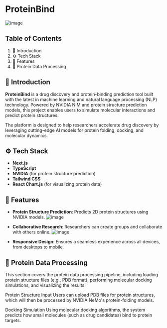 # ProteinBind
![image](https://github.com/user-attachments/assets/25604fd2-e81b-4d0e-a3ca-17e759116dc7)

## Table of Contents

1. 🤖 Introduction
2. ⚙️ Tech Stack
3. 🔋 Features
4. 🧬 Protein Data Processing

## 🤖 Introduction

**ProteinBind** is a drug discovery and protein-binding prediction tool built with the latest in machine learning and natural language processing (NLP) technology. Powered by NVIDIA NIM and protein structure prediction models, this project enables users to simulate molecular interactions and predict protein structures.

The platform is designed to help researchers accelerate drug discovery by leveraging cutting-edge AI models for protein folding, docking, and molecular dynamics.

## ⚙️ Tech Stack

- **Next.js**
- **TypeScript**
- **NVIDIA** (for protein structure prediction)
- **Tailwind CSS**
- **React Chart.js** (for visualizing protein data)

## 🔋 Features
- **Protein Structure Prediction**: Predicts 2D protein structures using NVIDIA models.
![image](https://github.com/user-attachments/assets/468818ea-c66c-40b0-b987-fcb48c11c152)

- **Collaborative Research**: Researchers can create groups and collaborate with others online.
  ![image](https://github.com/user-attachments/assets/37c38bff-f1fc-402d-bbca-f5cf861f5806)

- **Responsive Design**: Ensures a seamless experience across all devices, from desktops to mobile.

## 🧬 Protein Data Processing
This section covers the protein data processing pipeline, including loading protein structure files (e.g., PDB format), performing molecular docking simulations, and visualizing the results.

Protein Structure Input
Users can upload PDB files for protein structures, which will then be processed by NVIDIA NeMo's protein-folding models.

Docking Simulation
Using molecular docking algorithms, the system predicts how small molecules (such as drug candidates) bind to protein targets.
